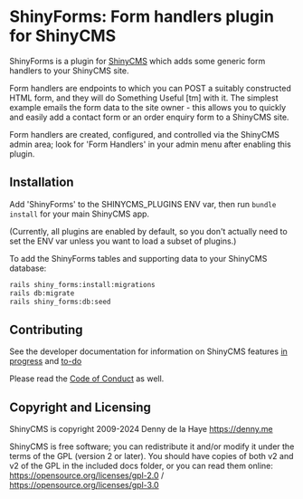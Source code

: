 # ShinyForms: Form handlers plugin for ShinyCMS

ShinyForms is a plugin for [ShinyCMS](https://shinycms.org) which adds
some generic form handlers to your ShinyCMS site.

Form handlers are endpoints to which you can POST a suitably constructed
HTML form, and they will do Something Useful [tm] with it. The simplest
example emails the form data to the site owner - this allows you to quickly
and easily add a contact form or an order enquiry form to a ShinyCMS site.

Form handlers are created, configured, and controlled via the ShinyCMS admin
area; look for 'Form Handlers' in your admin menu after enabling this plugin.


## Installation

Add 'ShinyForms' to the SHINYCMS_PLUGINS ENV var, then run `bundle install`
for your main ShinyCMS app.

(Currently, all plugins are enabled by default, so you don't actually
need to set the ENV var unless you want to load a subset of plugins.)

To add the ShinyForms tables and supporting data to your ShinyCMS database:
```bash
rails shiny_forms:install:migrations
rails db:migrate
rails shiny_forms:db:seed
```


## Contributing

See the developer documentation for information on ShinyCMS features
[in progress](docs/Developer/Progress.md) and [to-do](docs/Developer/TODO.md)

Please read the [Code of Conduct](docs/code-of-conduct.md) as well.


## Copyright and Licensing

ShinyCMS is copyright 2009-2024 Denny de la Haye https://denny.me

ShinyCMS is free software; you can redistribute it and/or modify it under the terms of the GPL (version 2 or later). You should have copies of both v2 and v2 of the GPL in the included docs folder, or you can read them online: https://opensource.org/licenses/gpl-2.0 / https://opensource.org/licenses/gpl-3.0
